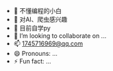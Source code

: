 - 👋 不懂编程的小白
- 👀 对AI、爬虫感兴趣 
- 🌱 目前自学py
- 💞️ I’m looking to collaborate on ...
- 📫 1745716969@qq.com 
- 😄 Pronouns: ...
- ⚡ Fun fact: ...

<!---
big-dong6/big-dong6 is a ✨ special ✨ repository because its `README.md` (this file) appears on your GitHub profile.
You can click the Preview link to take a look at your changes.
--->
